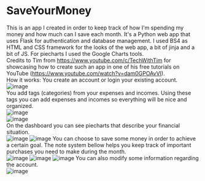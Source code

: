 # SaveYourMoney<br/>
This is an app I created in order to keep track of how I'm spending my money and how much can I save each month. It's a Python web app that uses Flask for authentication and database management. I used BS4 as HTML and CSS framework for the looks of the web app, a bit of jinja and a bit of JS. For piecharts I used the Google Charts tools.<br/>
Credits to Tim from https://www.youtube.com/c/TechWithTim for showcasing how to create such an app in one of his free tutorials on YouTube (https://www.youtube.com/watch?v=dam0GPOAvVI). <br/>
How it works:
You create an account or login your existing account.<br/>
![image](https://user-images.githubusercontent.com/59118744/192340301-9779b863-c360-488f-952f-cb862d1ba434.png)<br/>
You add tags (categories) from your expenses and incomes. Using these tags you can add expenses and incomes so everything will be nice and organized.<br/>
![image](https://user-images.githubusercontent.com/59118744/192342214-bfea8db9-fbc8-4394-b0f3-643e44d74fd9.png)<br/>
![image](https://user-images.githubusercontent.com/59118744/192342462-4990ed99-cc58-4fbe-af84-fc6095795910.png)<br/>
On the dashboard you can see piecharts that describe your financial situation. <br/>
![image](https://user-images.githubusercontent.com/59118744/192343010-716aa225-eb90-486b-b045-77f59a655c6f.png)
![image](https://user-images.githubusercontent.com/59118744/192342955-ee0decb8-d2ca-48f4-9669-17891324f440.png)
You can choose to save some money in order to achieve a certain goal. The note system bellow helps you keep track of important purchases you need to make during the month.<br/>
![image](https://user-images.githubusercontent.com/59118744/192343064-cfcbcdb4-5d50-470d-b670-f94bc8ffd502.png)
![image](https://user-images.githubusercontent.com/59118744/192343412-c7b84875-24a8-4d3c-b6e3-4cebbb391c81.png)
![image](https://user-images.githubusercontent.com/59118744/192342846-57f21149-2303-4e3c-ad2f-4395e97c91a4.png)
You can also modify some information regarding the account.<br/>
![image](https://user-images.githubusercontent.com/59118744/192343199-7dc4234c-8c09-4292-8902-6cf45e6d5b21.png)


